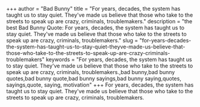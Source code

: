 +++
author = "Bad Bunny"
title = "For years, decades, the system has taught us to stay quiet. They've made us believe that those who take to the streets to speak up are crazy, criminals, troublemakers."
description = "the best Bad Bunny Quote: For years, decades, the system has taught us to stay quiet. They've made us believe that those who take to the streets to speak up are crazy, criminals, troublemakers."
slug = "for-years-decades-the-system-has-taught-us-to-stay-quiet-theyve-made-us-believe-that-those-who-take-to-the-streets-to-speak-up-are-crazy-criminals-troublemakers"
keywords = "For years, decades, the system has taught us to stay quiet. They've made us believe that those who take to the streets to speak up are crazy, criminals, troublemakers.,bad bunny,bad bunny quotes,bad bunny quote,bad bunny sayings,bad bunny saying,quotes, sayings,quote, saying, motivation"
+++
For years, decades, the system has taught us to stay quiet. They've made us believe that those who take to the streets to speak up are crazy, criminals, troublemakers.
